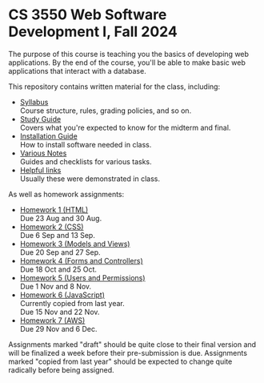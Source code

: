 CS 3550 Web Software Development I, Fall 2024
=============================================

The purpose of this course is teaching you the basics of developing
web applications. By the end of the course, you'll be able to make
basic web applications that interact with a database.

This repository contains written material for the class, including:

* [Syllabus](syllabus.md) \
  Course structure, rules, grading policies, and so on.
* [Study Guide](study-guide.md) \
  Covers what you're expected to know for the midterm and final.
* [Installation Guide](install.md) \
  How to install software needed in class.
* [Various Notes](notes.md) \
  Guides and checklists for various tasks.
* [Helpful links](links.md) \
  Usually these were demonstrated in class.
  
As well as homework assignments:

* [Homework 1 (HTML)](hw1.md) \
  Due 23 Aug and 30 Aug.
* [Homework 2 (CSS)](hw2.md) \
  Due 6 Sep and 13 Sep.
* [Homework 3 (Models and Views)](hw3.md) \
  Due 20 Sep and 27 Sep.
* [Homework 4 (Forms and Controllers)](hw4.md) \
  Due 18 Oct and 25 Oct.
* [Homework 5 (Users and Permissions)](hw5.md) \
  Due 1 Nov and 8 Nov.
* [Homework 6 (JavaScript)](hw6.md) \
  Currently copied from last year. \
  Due 15 Nov and 22 Nov.
* [Homework 7 (AWS)](hw7.md) \
  Due 29 Nov and 6 Dec.

Assignments marked "draft" should be quite close to their final
version and will be finalized a week before their pre-submission is
due. Assignments marked "copied from last year" should be expected to
change quite radically before being assigned.
